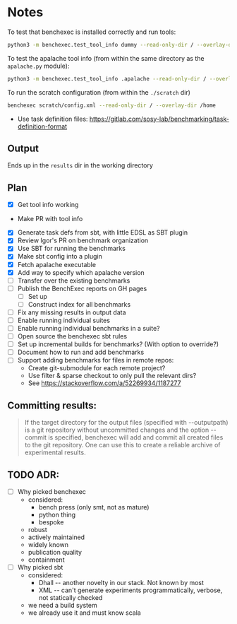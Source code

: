 # Notes

To test that benchexec is installed correctly and run tools:

```sh
python3 -m benchexec.test_tool_info dummy --read-only-dir / --overlay-dir /home
```

To test the apalache tool info (from within the same directory as the
`apalache.py` module):

```sh
python3 -m benchexec.test_tool_info .apalache --read-only-dir / --overlay-dir /home
```

To run the scratch configuration (from within the `./scratch` dir)

```sh
benchexec scratch/config.xml --read-only-dir / --overlay-dir /home
```

- Use task definition files: https://gitlab.com/sosy-lab/benchmarking/task-definition-format

## Output

Ends up in the `results` dir in the working directory

## Plan

- [x] Get tool info working
- Make PR with tool info
- [x] Generate task defs from sbt, with little EDSL as SBT plugin
- [x] Review Igor's PR on benchmark organization
- [x] Use SBT for running the benchmarks
- [x] Make sbt config into a plugin
- [x] Fetch apalache executable
- [x] Add way to specify which apalache version
- [ ] Transfer over the existing benchmarks
- [ ] Publish the BenchExec reports on GH pages
    - [ ] Set up
    - [ ] Construct index for all benchmarks
- [ ] Fix any missing results in output data
- [ ] Enable running individual suites
- [ ] Enable running individual benchmarks in a suite?
- [ ] Open source the benchexec sbt rules
- [ ] Set up incremental builds for benchmarks? (With option to override?)
- [ ] Document how to run and add benchmarks
- [ ] Support adding benchmarks for files in remote repos: 
  - Create git-submodule for each remote project?
  - Use filter & sparse checkout to only pull the relevant dirs?
  - See https://stackoverflow.com/a/52269934/1187277


## Committing results: 


> If the target directory for the output files (specified with --outputpath) is
> a git repository without uncommitted changes and the option --commit is
> specified, benchexec will add and commit all created files to the git
> repository. One can use this to create a reliable archive of experimental
> results.

## TODO ADR:

- [ ] Why picked benchexec
  - considered:
    - bench press (only smt, not as mature)
    - python thing
    - bespoke
  - robust
  - actively maintained
  - widely known
  - publication quality
  - containment
- [ ] Why picked sbt
  - considered:
    - Dhall -- another novelty in our stack. Not known by most
    - XML -- can't generate experiments programmatically, verbose, not
      statically checked
  - we need a build system
  - we already use it and must know scala
